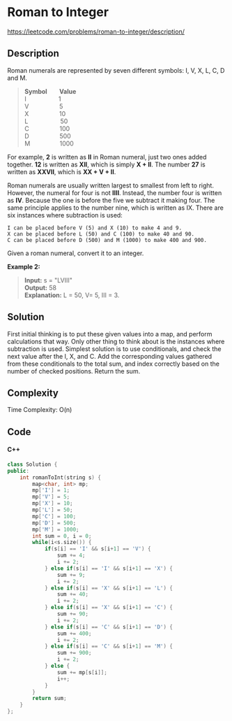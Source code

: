 # Roman to Integer
<https://leetcode.com/problems/roman-to-integer/description/>

## Description
Roman numerals are represented by seven different symbols: I, V, X, L, C, D and M.

>**Symbol**&emsp;&emsp;**Value**  
I&emsp;&emsp;&emsp;&emsp;&emsp;&nbsp;1  
V&emsp;&emsp;&emsp;&emsp;&emsp;5  
X&emsp;&emsp;&emsp;&emsp;&emsp;10  
L&emsp;&emsp;&emsp;&emsp;&emsp;&nbsp;50  
C&emsp;&emsp;&emsp;&emsp;&emsp;100  
D&emsp;&emsp;&emsp;&emsp;&emsp;500  
M&emsp;&emsp;&emsp;&emsp;&nbsp;&nbsp;&nbsp;1000

For example, **2** is written as **II** in Roman numeral, just two ones added together. **12** is written as **XII**, which is simply **X + II**. The number **27** is written as **XXVII**, which is **XX + V + II**.

Roman numerals are usually written largest to smallest from left to right. However, the numeral for four is not **IIII**. Instead, the number four is written as **IV**. Because the one is before the five we subtract it making four. The same principle applies to the number nine, which is written as IX. There are six instances where subtraction is used:

    I can be placed before V (5) and X (10) to make 4 and 9. 
    X can be placed before L (50) and C (100) to make 40 and 90. 
    C can be placed before D (500) and M (1000) to make 400 and 900.

Given a roman numeral, convert it to an integer.

**Example 2:**

>**Input:** s = "LVIII"  
**Output:** 58  
**Explanation:** L = 50, V= 5, III = 3.  


## Solution
First initial thinking is to put these given values into a map, and perform calculations that way. Only other thing to think about is the instances where subtraction is used. Simplest solution is to use conditionals, and check the next value after the I, X, and C. Add the corresponding values gathered from these conditionals to the total sum, and index correctly based on the number of checked positions. Return the sum.

## Complexity
Time Complexity: O(n) 

## Code
#### C++
```c++
class Solution {
public:
    int romanToInt(string s) {
        map<char, int> mp;
        mp['I'] = 1;
        mp['V'] = 5;
        mp['X'] = 10;
        mp['L'] = 50;
        mp['C'] = 100;
        mp['D'] = 500;
        mp['M'] = 1000;
        int sum = 0, i = 0;
        while(i<s.size()) {
            if(s[i] == 'I' && s[i+1] == 'V') {
                sum += 4;
                i += 2;
            } else if(s[i] == 'I' && s[i+1] == 'X') {
                sum += 9;
                i += 2;
            } else if(s[i] == 'X' && s[i+1] == 'L') {
                sum += 40;
                i += 2;
            } else if(s[i] == 'X' && s[i+1] == 'C') {
                sum += 90;
                i += 2;
            } else if(s[i] == 'C' && s[i+1] == 'D') {
                sum += 400;
                i += 2;
            } else if(s[i] == 'C' && s[i+1] == 'M') {
                sum += 900;
                i += 2;
            } else {
                sum += mp[s[i]];
                i++;
            }
        }
        return sum;
    }
};